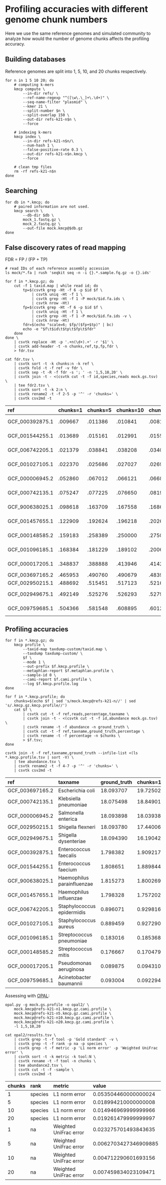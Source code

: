 # Profiling accuracies with different genome chunk numbers

Here we use the same reference genomes and simulated community to analyze
how would the number of genome chunks affects the profiling accuracy.

## Building databases

Reference genomes are split into 1, 5, 10, and 20 chunks respectively.

    for n in 1 5 10 20; do
        # computing k-mers
        kmcp compute \
            --in-dir refs/ \
            --ref-name-regexp "^([\w\.\_]+\.\d+)" \
            --seq-name-filter "plasmid" \
            --kmer 21 \
            --split-number $n \
            --split-overlap 150 \
            --out-dir refs-k21-n$n \
            --force

        # indexing k-mers
        kmcp index \
            --in-dir refs-k21-n$n/\
            --num-hash 1 \
            --false-positive-rate 0.3 \
            --out-dir refs-k21-n$n.kmcp \
            --force
        
        # clean tmp files
        rm -rf refs-k21-n$n
    done

## Searching

    for db in *.kmcp; do
        # paired information are not used.
        kmcp search \
            --db-dir $db \
            mock_1.fastq.gz \
            mock_2.fastq.gz \
            --out-file mock.kmcp@$db.gz
    done

## False discovery rates of read mapping

FDR = FP / (FP + TP)
 
    # read IDs of each reference assembly accession
    ls mock/*.fa | rush 'seqkit seq -n -i {}.*.sample.fq.gz -o {}.ids'

    for f in *.kmcp.gz; do
        cut -f 1 taxid.map | while read id; do
            tp=$(csvtk grep -Ht -f 6 -p $id $f \
                | csvtk uniq -Ht -f 1 \
                | csvtk grep -Ht -f 1 -P mock/$id.fa.ids \
                | csvtk nrow -Ht)
            fp=$(csvtk grep -Ht -f 6 -p $id $f \
                | csvtk uniq -Ht -f 1 \
                | csvtk grep -Ht -f 1 -P mock/$id.fa.ids -v \
                | csvtk nrow -Ht)
            fdr=$(echo "scale=6; $fp/($fp+$tp)" | bc)
            echo -e "$f\t$id\t$tp\t$fp\t$fdr"
        done
    done \
        | csvtk replace -Ht -p '.+n(\d+).+' -r '$1' \
        | csvtk add-header -t -n chunks,ref,tp,fp,fdr \
        > fdr.tsv

    cat fdr.tsv \
        | csvtk sort -t -k chunks:n -k ref \
        | csvtk fold -t -f ref -v fdr \
        | csvtk sep -t -R -f fdr -s '; ' -n '1,5,10,20' \
        | csvtk join -t - <(csvtk cut -t -f id,species,reads mock.gs.tsv) \
        | tee fdr2.tsv \
        | csvtk sort -t -k 2:n \
        | csvtk rename2 -t -f 2-5 -p '^' -r 'chunks=' \
        | csvtk csv2md -t
        
|ref            |chunks=1|chunks=5|chunks=10|chunks=20|species                   |reads|
|:--------------|:-------|:-------|:--------|:--------|:-------------------------|:----|
|GCF_000392875.1|.009667 |.011386 |.010841  |.008115  |Enterococcus faecalis     |3798 |
|GCF_001544255.1|.013689 |.015161 |.012991  |.015528  |Enterococcus faecium      |3294 |
|GCF_006742205.1|.021379 |.038841 |.038208  |.034098  |Staphylococcus epidermidis|1594 |
|GCF_001027105.1|.022370 |.025686 |.027027  |.026978  |Staphylococcus aureus     |1814 |
|GCF_000006945.2|.052860 |.067012 |.066121  |.066822  |Salmonella enterica       |65664|
|GCF_000742135.1|.075247 |.077225 |.076650  |.081913  |Klebsiella pneumoniae     |73472|
|GCF_900638025.1|.098618 |.163709 |.167558  |.168662  |Haemophilus parainfluenzae|2744 |
|GCF_001457655.1|.122909 |.192624 |.196218  |.202635  |Haemophilus influenzae    |2492 |
|GCF_000148585.2|.159183 |.258389 |.250000  |.275080  |Streptococcus mitis       |242  |
|GCF_001096185.1|.168384 |.181229 |.189102  |.200636  |Streptococcus pneumoniae  |284  |
|GCF_000017205.1|.348837 |.388888 |.413946  |.414201  |Pseudomonas aeruginosa    |434  |
|GCF_003697165.2|.465953 |.490760 |.490679  |.483973  |Escherichia coli          |66770|
|GCF_002950215.1|.488692 |.515451 |.517123  |.521609  |Shigella flexneri         |65490|
|GCF_002949675.1|.492149 |.525276 |.526293  |.527906  |Shigella dysenteriae      |60720|
|GCF_009759685.1|.504366 |.581548 |.608895  |.601265  |Acinetobacter baumannii   |272  |


## Profiling accuracies

    for f in *.kmcp.gz; do
        kmcp profile \
            --taxid-map taxdump-custom/taxid.map \
            --taxdump taxdump-custom/ \
            $f \
            --mode 1 \
            --out-prefix $f.kmcp.profile \
            --metaphlan-report $f.metaphlan.profile \
            --sample-id 0 \
            --cami-report $f.cami.profile \
            --log $f.kmcp.profile.log
    done

    for f in *.kmcp.profile; do
        chunks=$(echo $f | sed 's/mock.kmcp@refs-k21-n//' | sed 's/.kmcp.gz.kmcp.profile//')
        cat $f \
            | csvtk cut -t -f ref,reads,percentage,taxname \
            | csvtk join -t - <(csvtk cut -t -f id,abundance mock.gs.tsv) \
            | csvtk rename -t -f abundance -n ground_truth \
            | csvtk cut -t -f ref,taxname,ground_truth,percentage \
            | csvtk rename -t -f percentage -n $chunks \
            > $f.tsv;
    done
    
    csvtk join -t -f ref,taxname,ground_truth --infile-list <(ls *.kmcp.profile.tsv | sort -V) \
        | tee abundance.tsv \
        | csvtk rename2 -t -f 4-7 -p '^' -r 'chunks=' \
        | csvtk csv2md -t
    
|ref            |taxname                   |ground_truth|chunks=1 |chunks=5 |chunks=10|chunks=20|
|:--------------|:-------------------------|:-----------|:--------|:--------|:--------|:--------|
|GCF_003697165.2|Escherichia coli          |18.093707   |19.725027|18.873090|18.663804|17.478403|
|GCF_000742135.1|Klebsiella pneumoniae     |18.075498   |18.849011|17.769042|17.738253|17.879812|
|GCF_000006945.2|Salmonella enterica       |18.093898   |18.039382|18.188425|18.143627|18.078030|
|GCF_002950215.1|Shigella flexneri         |18.093780   |17.440064|17.466549|17.728060|18.495286|
|GCF_002949675.1|Shigella dysenteriae      |18.094390   |16.190428|18.135503|18.201855|18.597809|
|GCF_000392875.1|Enterococcus faecalis     |1.798382    |1.909217 |1.805773 |1.800250 |1.708806 |
|GCF_001544255.1|Enterococcus faecium      |1.808651    |1.889844 |1.812982 |1.795723 |1.840437 |
|GCF_900638025.1|Haemophilus parainfluenzae|1.815273    |1.800269 |1.816523 |1.809292 |1.812660 |
|GCF_001457655.1|Haemophilus influenzae    |1.798328    |1.757202 |1.791787 |1.787560 |1.772003 |
|GCF_006742205.1|Staphylococcus epidermidis|0.896071    |0.929816 |0.908313 |0.906778 |0.913170 |
|GCF_001027105.1|Staphylococcus aureus     |0.889459    |0.927290 |0.887062 |0.881014 |0.879919 |
|GCF_001096185.1|Streptococcus pneumoniae  |0.183016    |0.185368 |0.176324 |0.177453 |0.175524 |
|GCF_000148585.2|Streptococcus mitis       |0.176667    |0.170479 |0.181657 |0.178996 |0.182886 |
|GCF_000017205.1|Pseudomonas aeruginosa    |0.089875    |0.094310 |0.089483 |0.089177 |0.089206 |
|GCF_009759685.1|Acinetobacter baumannii   |0.093004    |0.092294 |0.097489 |0.098158 |0.096050 |

Assessing with [OPAL](https://github.com/CAMI-challenge/OPAL):

    opal.py -g mock.gs.profile -o opal2/ \
        mock.kmcp@refs-k21-n1.kmcp.gz.cami.profile \
        mock.kmcp@refs-k21-n5.kmcp.gz.cami.profile \
        mock.kmcp@refs-k21-n10.kmcp.gz.cami.profile \
        mock.kmcp@refs-k21-n20.kmcp.gz.cami.profile \
        -l 1,5,10,20 
        
    cat opal2/results.tsv \
        | csvtk grep -t -f tool -p 'Gold standard' -v \
        | csvtk grep -t -f rank -p na -p species \
        | csvtk grep -t -f metric -p 'L1 norm error' -p 'Weighted UniFrac error' \
        | csvtk sort -t -k metric -k tool:N \
        | csvtk rename -t -f tool -n chunks \
        | tee abundance2.tsv \
        | csvtk cut -t -f -sample \
        | csvtk csv2md -t

|chunks|rank   |metric                |value                |
|:-----|:------|:---------------------|:--------------------|
|1     |species|L1 norm error         |0.053504460000000024 |
|5     |species|L1 norm error         |0.018994210000000008 |
|10    |species|L1 norm error         |0.014946969999999966 |
|20    |species|L1 norm error         |0.019261479999999997 |
|1     |na     |Weighted UniFrac error|0.023275701493843635 |
|5     |na     |Weighted UniFrac error|0.0062703427346909885|
|10    |na     |Weighted UniFrac error|0.004712290601693156 |
|20    |na     |Weighted UniFrac error|0.007459834023109471 |
